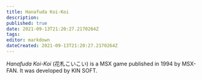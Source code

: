 ```yaml
---
title: Hanafuda Koi-Koi
description: 
published: true
date: 2021-09-13T21:20:27.2170264Z 
tags: 
editor: markdown
dateCreated: 2021-09-13T21:20:27.2170264Z
---
```

_Hanafuda Koi-Koi_ (<span lang='ja'>花札こいこい</span>) is a MSX game published in 1994 by MSX-FAN.
It was developed by KIN SOFT.
